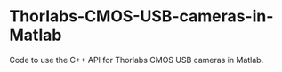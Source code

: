 # Thorlabs-CMOS-USB-cameras-in-Matlab
Code to use the C++ API for Thorlabs CMOS USB cameras in Matlab. 
